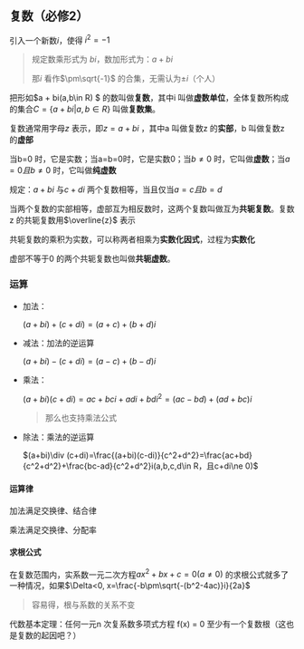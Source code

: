 ## 复数（必修2）

引入一个新数$i$，使得 $i^2=-1$

> 规定数乘形式为 $bi$，数加形式为：$a+bi$
>
> 那$i$ 看作$\pm\sqrt{-1}$ 的合集，无需认为$\pm i$（个人）

把形如$a + bi(a,b\in R) $ 的数叫做**复数**，其中i 叫做**虚数单位**，全体复数所构成的集合$C=\{a+bi|a,b\in R\}$ 叫做**复数集**。

复数通常用字母$z$ 表示，即$z=a+bi$ ，其中a 叫做复数z 的**实部**，b 叫做复数z 的**虚部**  

当b=0 时，它是实数；当a=b=0时，它是实数0；当$b\ne0$ 时，它叫做**虚数**；当$a=0 且b\ne0$ 时，它叫做**纯虚数**



规定：$a+bi$ 与$c+di$ 两个复数相等，当且仅当$a=c 且b=d$

当两个复数的实部相等，虚部互为相反数时，这两个复数叫做互为**共轭复数**。复数z 的共轭复数用$\overline{z}$ 表示

共轭复数的乘积为实数，可以称两者相乘为**实数化因式**，过程为**实数化**

虚部不等于0 的两个共轭复数也叫做**共轭虚数**。



### 运算

- 加法：

  $(a+bi)+(c+di)=(a+c)+(b+d)i$ 

- 减法：加法的逆运算

  $(a+bi)-(c+di)=(a-c)+(b-d)i$

- 乘法：

  $(a+bi)(c+di)=ac+bci+adi+bdi^2=(ac-bd)+(ad+bc)i$

  > 那么也支持乘法公式

- 除法：乘法的逆运算

  $(a+bi)\div (c+di)=\frac{(a+bi)(c-di)}{c^2+d^2}=\frac{ac+bd}{c^2+d^2}+\frac{bc-ad}{c^2+d^2}i(a,b,c,d\in R，且c+di\ne 0)$

  

#### 运算律

加法满足交换律、结合律

乘法满足交换律、分配率



#### 求根公式

在复数范围内，实系数一元二次方程$ax^2+bx+c=0(a\ne 0)$ 的求根公式就多了一种情况，如果$\Delta<0, x=\frac{-b\pm\sqrt{-(b^2-4ac)}i}{2a}$ 

> 容易得，根与系数的关系不变


代数基本定理：任何一元n 次复系数多项式方程 f(x) = 0 至少有一个复数根（这也是复数的起因吧？）  

  



